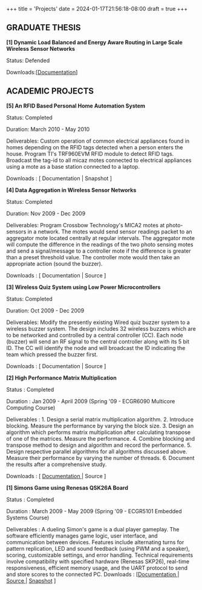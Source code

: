 +++
title = 'Projects'
date = 2024-01-17T21:56:18-08:00
draft = true
+++

## **GRADUATE THESIS**

**[1] Dynamic Load Balanced and Energy Aware Routing in Large Scale Wireless Sensor Networks**

Status: Defended

Downloads:[[Documentation](Masters_Thesis_SHKAMATH.pdf)]

## **ACADEMIC PROJECTS**

**[5] An RFID Based Personal Home Automation System**

Status: Completed

Duration: March 2010 - May 2010

Deliverables: Custom operation of common electrical appliances found in homes depending on the RFID tags detected when a person enters the house. Program TI's TRF960EVM RFID module to detect RFID tags. Broadcast the tag-id to all micaz motes connected to electrical appliances using a mote as a base station connected to a laptop.

Downloads : [ Documentation | Snapshot ]

**[4] Data Aggregation in Wireless Sensor Networks**

Status: Completed

Duration: Nov 2009 - Dec 2009

Deliverables: Program Crossbow Technology's MICA2 motes at photo-sensors in a network. The motes would send sensor readings packet to an aggregator mote located centrally at regular intervals. The aggregator mote will compute the difference in the readings of the two photo sensing motes and send a signal/message to a controller mote if the difference is greater than a preset threshold value. The controller mote would then take an appropriate action (sound the buzzer).

Downloads : [ Documentation | Source ]

**[3] Wireless Quiz System using Low Power Microcontrollers**

Status: Completed

Duration: Oct 2009 - Dec 2009

Deliverables: Modify the presently existing Wired quiz buzzer system to a wireless buzzer system.
The design includes 32 wireless buzzers which are to be networked and controlled by a central controller (CC). Each node (buzzer) will send an RF signal to the central controller along with its 5 bit ID. The CC will identify the node and will broadcast the ID indicating the team which pressed the buzzer first.

Downloads : [ Documentation | Source ]

**[2] High Performance Matrix Multiplication**

Status : Completed

Duration : Jan 2009 - April 2009 (Spring '09 - ECGR6090 Multicore Computing Course)

Deliverables : 1. Design a serial matrix multiplication algorithm.
2. Introduce blocking. Measure the performance by varying the block size.
3. Design an algorithm which performs matrix multiplication after calculating transpose of one of the matrices. Measure the performance.
4. Combine blocking and transpose method to design and algorithm and record the performance.
5. Design respective parallel algorithms for all algorithms discussed above. Measure their performance by varying the number of threads.
6. Document the results after a comprehensive study.

Downloads : [ [Documentation ]()| Source ]

**[1] Simons Game using Renesas QSK26A Board**

Status :  Completed

Duration : March 2009 - May 2009 (Spring '09 - ECGR5101 Embedded Systems Course)

Deliverables : A dueling Simon's game is a dual player gameplay. The software efficiently manages game logic, user interface, and communication between devices. Features include alternating turns for pattern replication, LED and sound feedback (using PWM and a speaker), scoring, customizable settings, and error handling. Technical requirements involve compatibility with specified hardware (Renesas SKP26), real-time responsiveness, efficient memory usage, and the UART protocol to send and store scores to the connected PC.
Downloads : [[Documentation ](uc.html)| [Source ](uc.html)| [Snapshot](images/simons-1.jpg) ]
